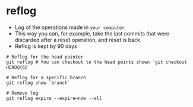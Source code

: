 # reflog

- Log of the operations made in `your computer`
- This way you can, for example, take the last commits that were discarded after a reset operation, and reset is back
- Reflog is kept by 90 days

```shell
# Reflog for the head pointer
git reflog # You can checkout to the head points shown `git checkout HEAD@{6}`

# Reflog for a specific branch
git reflog show `branch`

# Remove log
git reflog expire --expire=now --all
```
